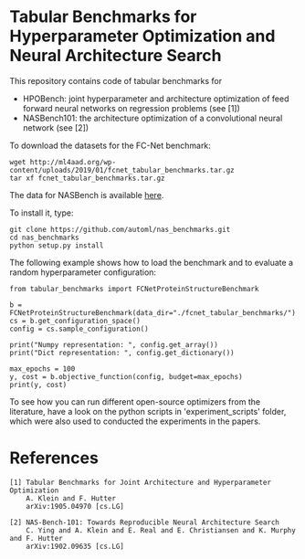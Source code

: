 # Tabular Benchmarks for Hyperparameter Optimization and Neural Architecture Search

This repository contains code of tabular benchmarks for
 - HPOBench: joint hyperparameter and architecture optimization of feed forward neural networks on regression problems (see [1])
 - NASBench101: the architecture optimization of a convolutional neural network (see [2])
 

To download the datasets for the FC-Net benchmark:

    wget http://ml4aad.org/wp-content/uploads/2019/01/fcnet_tabular_benchmarks.tar.gz
    tar xf fcnet_tabular_benchmarks.tar.gz
    
The data for NASBench is available [here](https://github.com/google-research/nasbench).

To install it, type:

    git clone https://github.com/automl/nas_benchmarks.git
    cd nas_benchmarks
    python setup.py install
   
 The following example shows how to load the benchmark and to evaluate a random hyperparameter configuration:
  
    from tabular_benchmarks import FCNetProteinStructureBenchmark

    b = FCNetProteinStructureBenchmark(data_dir="./fcnet_tabular_benchmarks/")
    cs = b.get_configuration_space()
    config = cs.sample_configuration()

    print("Numpy representation: ", config.get_array())
    print("Dict representation: ", config.get_dictionary())

    max_epochs = 100
    y, cost = b.objective_function(config, budget=max_epochs)
    print(y, cost)
    
    
To see how you can run different open-source optimizers from the literature, have a look on the python scripts in 'experiment_scripts' folder, which were also used to conducted the experiments in the papers.


# References

    [1] Tabular Benchmarks for Joint Architecture and Hyperparameter Optimization
        A. Klein and F. Hutter
        arXiv:1905.04970 [cs.LG]
    
    [2] NAS-Bench-101: Towards Reproducible Neural Architecture Search
        C. Ying and A. Klein and E. Real and E. Christiansen and K. Murphy and F. Hutter
        arXiv:1902.09635 [cs.LG]
